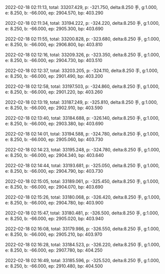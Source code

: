 2022-02-18 02:11:13, total: 33207.429, p: -321.750, delta:8.250 手, g:1.000, e: 8.250, b: -66.000, ep: 2904.570, bp: 403.290

2022-02-18 02:11:34, total: 33194.222, p: -324.220, delta:8.250 手, g:1.000, e: 8.250, b: -66.000, ep: 2905.300, bp: 403.690

2022-02-18 02:11:55, total: 33200.828, p: -323.680, delta:8.250 手, g:1.000, e: 8.250, b: -66.000, ep: 2906.800, bp: 403.810

2022-02-18 02:12:16, total: 33209.326, p: -323.350, delta:8.250 手, g:1.000, e: 8.250, b: -66.000, ep: 2904.730, bp: 403.510

2022-02-18 02:12:37, total: 33203.205, p: -324.110, delta:8.250 手, g:1.000, e: 8.250, b: -66.000, ep: 2901.490, bp: 403.200

2022-02-18 02:12:58, total: 33197.503, p: -324.860, delta:8.250 手, g:1.000, e: 8.250, b: -66.000, ep: 2901.220, bp: 403.260

2022-02-18 02:13:19, total: 33187.249, p: -325.810, delta:8.250 手, g:1.000, e: 8.250, b: -66.000, ep: 2902.910, bp: 403.590

2022-02-18 02:13:40, total: 33184.688, p: -326.140, delta:8.250 手, g:1.000, e: 8.250, b: -66.000, ep: 2903.380, bp: 403.690

2022-02-18 02:14:01, total: 33194.588, p: -324.780, delta:8.250 手, g:1.000, e: 8.250, b: -66.000, ep: 2905.060, bp: 403.730

2022-02-18 02:14:23, total: 33195.248, p: -324.780, delta:8.250 手, g:1.000, e: 8.250, b: -66.000, ep: 2904.340, bp: 403.640

2022-02-18 02:14:44, total: 33193.681, p: -325.050, delta:8.250 手, g:1.000, e: 8.250, b: -66.000, ep: 2904.790, bp: 403.730

2022-02-18 02:15:05, total: 33189.061, p: -325.450, delta:8.250 手, g:1.000, e: 8.250, b: -66.000, ep: 2904.070, bp: 403.690

2022-02-18 02:15:26, total: 33180.068, p: -326.420, delta:8.250 手, g:1.000, e: 8.250, b: -66.000, ep: 2904.780, bp: 403.900

2022-02-18 02:15:47, total: 33180.481, p: -326.500, delta:8.250 手, g:1.000, e: 8.250, b: -66.000, ep: 2905.020, bp: 403.940

2022-02-18 02:16:08, total: 33179.986, p: -326.550, delta:8.250 手, g:1.000, e: 8.250, b: -66.000, ep: 2905.210, bp: 403.970

2022-02-18 02:16:28, total: 33184.523, p: -326.220, delta:8.250 手, g:1.000, e: 8.250, b: -66.000, ep: 2907.780, bp: 404.250

2022-02-18 02:16:49, total: 33185.596, p: -325.520, delta:8.250 手, g:1.000, e: 8.250, b: -66.000, ep: 2910.480, bp: 404.500